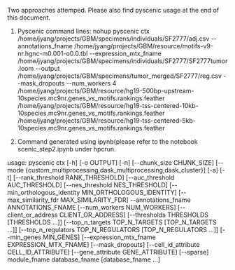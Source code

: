 Two approaches attemped. Please also find pyscenic usage at the end of this document.
1. Pyscenic command lines:
nohup pyscenic ctx /home/jyang/projects/GBM/specimens/individuals/SF2777/adj.csv --annotations_fname /home/jyang/projects/GBM/resource/motifs-v9-nr.hgnc-m0.001-o0.0.tbl
--expression_mtx_fname /home/jyang/projects/GBM/specimens/individuals/SF2777/SF2777tumor.loom --output /home/jyang/projects/GBM/specimens/tumor_merged/SF2777/reg.csv --mask_dropouts
--num_workers 4 /home/jyang/projects/GBM/resource/hg19-500bp-upstream-10species.mc9nr.genes_vs_motifs.rankings.feather
/home/jyang/projects/GBM/resource/hg19-tss-centered-10kb-10species.mc9nr.genes_vs_motifs.rankings.feather
/home/jyang/projects/GBM/resource/hg19-tss-centered-5kb-10species.mc9nr.genes_vs_motifs.rankings.feather
  

3. Command generated using ipynb(please refer to the notebook scenic_step2.ipynb under hpcrun.




usage: pyscenic ctx [-h] [-o OUTPUT] [-n] [--chunk_size CHUNK_SIZE]
                    [--mode {custom_multiprocessing,dask_multiprocessing,dask_cluster}] [-a] [-t]
                    [--rank_threshold RANK_THRESHOLD] [--auc_threshold AUC_THRESHOLD]
                    [--nes_threshold NES_THRESHOLD] [--min_orthologous_identity MIN_ORTHOLOGOUS_IDENTITY]
                    [--max_similarity_fdr MAX_SIMILARITY_FDR] --annotations_fname ANNOTATIONS_FNAME
                    [--num_workers NUM_WORKERS] [--client_or_address CLIENT_OR_ADDRESS]
                    [--thresholds THRESHOLDS [THRESHOLDS ...]]
                    [--top_n_targets TOP_N_TARGETS [TOP_N_TARGETS ...]]
                    [--top_n_regulators TOP_N_REGULATORS [TOP_N_REGULATORS ...]] [--min_genes MIN_GENES]
                    [--expression_mtx_fname EXPRESSION_MTX_FNAME] [--mask_dropouts]
                    [--cell_id_attribute CELL_ID_ATTRIBUTE] [--gene_attribute GENE_ATTRIBUTE] [--sparse]
                    module_fname database_fname [database_fname ...]
